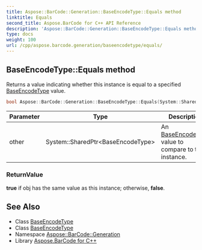 ```yaml
---
title: Aspose::BarCode::Generation::BaseEncodeType::Equals method
linktitle: Equals
second_title: Aspose.BarCode for C++ API Reference
description: 'Aspose::BarCode::Generation::BaseEncodeType::Equals method. Returns a value indicating whether this instance is equal to a specified BaseEncodeType value in C++.'
type: docs
weight: 100
url: /cpp/aspose.barcode.generation/baseencodetype/equals/
---
```

## BaseEncodeType::Equals method


Returns a value indicating whether this instance is equal to a specified [BaseEncodeType](../) value.

```cpp
bool Aspose::BarCode::Generation::BaseEncodeType::Equals(System::SharedPtr<BaseEncodeType> other) override
```


| Parameter | Type | Description |
| --- | --- | --- |
| other | System::SharedPtr\<BaseEncodeType\> | An [BaseEncodeType](../) value to compare to this instance. |

### ReturnValue

**true** if obj has the same value as this instance; otherwise, **false**.

## See Also

* Class [BaseEncodeType](../)
* Class [BaseEncodeType](../)
* Namespace [Aspose::BarCode::Generation](../../)
* Library [Aspose.BarCode for C++](../../../)
